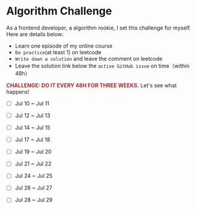 <!--
 * @Author: Ada J
 * @Date: 2023-07-07 13:19:29
 * @LastEditTime: 2023-07-07 14:27:06
 * @Description: 
-->
# Algorithm Challenge

As a frontend developer, a algorithm rookie, I set this challenge for myself. Here are details below: 
* Learn one episode of my online course
* `Do practice`(at least 1) on leetcode
* `Write down a solution` and leave the comment on leetcode
* Leave the solution link below the `active GitHub issue` on time（within 48h）

<span style="color: brown;">**CHALLENGE: DO IT EVERY 48H FOR THREE WEEKS.**</span> Let's see what happens!

- [ ] Jul 10 ~ Jul 11
- [ ] Jul 12 ~ Jul 13
- [ ] Jul 14 ~ Jul 15

- [ ] Jul 17 ~ Jul 18
- [ ] Jul 19 ~ Jul 20
- [ ] Jul 21 ~ Jul 22

- [ ] Jul 24 ~ Jul 25
- [ ] Jul 26 ~ Jul 27
- [ ] Jul 28 ~ Jul 29
